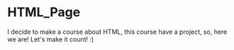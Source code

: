 # HTML_Page
I decide to make a course about HTML, this course have a project, so, here we are! Let's make it count! :)
